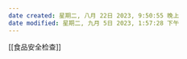 ```yaml
---
date created: 星期二, 八月 22日 2023, 9:50:55 晚上
date modified: 星期二, 九月 5日 2023, 1:57:28 下午
---
```

[[食品安全检查]]
